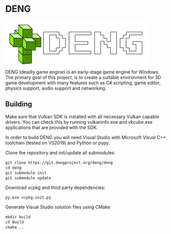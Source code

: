 # DENG

![logo](logo/logo_full.png)  
DENG (deadly game engine) is an early-stage game engine for Windows. The primary goal of this project, is to create a 
suitable environment for 3D game development with many features such as C# scripting, game editor, physics support, 
audio support and networking.

## Building

Make sure that Vulkan SDK is installed with all necessary Vulkan capable drivers. You can check this by running vulkaninfo.exe and 
vkcube.exe applications that are provided with the SDK.

In order to build DENG you will need Visual Studio with Microsoft Visual C++ toolchain (tested on VS2019) and Python or pypy.  

Clone the repository and init/update all submodules:
```
git clone https://git.dengproject.org/deng/deng
cd deng
git submodule init
git submodule update
```

Download vcpkg and third party dependencies:  
```
py.exe vcpkg-init.py
```

Generate Visual Studio solution files using CMake
```
mkdir build
cd Build
cmake ..
```
